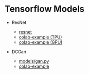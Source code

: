 # Tensorflow Models

* ResNet
  * [resnet](resnet)
  * [colab-example (TPU)](https://colab.research.google.com/drive/1bb_JWRUoRb3MSEiyg0YqQIeL2HtMTkUJ?usp=sharing)
  * [colab-example (GPU)](https://colab.research.google.com/drive/1OP0fum9Yd3Cs11S8n6g5HzmNzoes4asi?usp=sharing)

* DCGan
  * [models/gan.py](models/gan.py)
  * [colab-example](https://colab.research.google.com/drive/1CKD4x-7Qw0EJ63gqecrtwQwUqQ8I5Zsd?usp=sharing)
